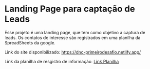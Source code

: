   # Landing Page para captação de Leads
  
  Esse projeto é uma landing page, que tem como objetivo a captura de leads. Os contatos de interesse são registrados em uma planilha da SpreadSheets da google.
  <br>

  Link do site disponibilizado: https://dnc-primeirodesafio.netlify.app/
  <br>

  Link da planilha de resgistro de informação: [Link Planilha](https://docs.google.com/spreadsheets/d/1z5T56jgWLOeIHWyAtLv6J6f4v5pYBU3j127wFYg7viA/edit?usp=sharing)
